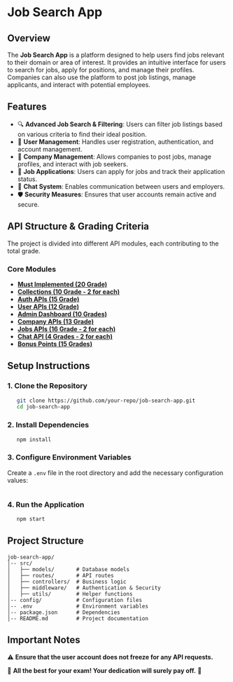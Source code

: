 # **Job Search App**

## **Overview**

The **Job Search App** is a platform designed to help users find jobs relevant to their domain or area of interest. It provides an intuitive interface for users to search for jobs, apply for positions, and manage their profiles. Companies can also use the platform to post job listings, manage applicants, and interact with potential employees.

## **Features**

- 🔍 **Advanced Job Search & Filtering**: Users can filter job listings based on various criteria to find their ideal position.
- 👥 **User Management**: Handles user registration, authentication, and account management.
- 🏢 **Company Management**: Allows companies to post jobs, manage profiles, and interact with job seekers.
- 📄 **Job Applications**: Users can apply for jobs and track their application status.
- 💬 **Chat System**: Enables communication between users and employers.
- 🛡️ **Security Measures**: Ensures that user accounts remain active and secure.

## **API Structure & Grading Criteria**

The project is divided into different API modules, each contributing to the total grade.

### **Core Modules**

- [**Must Implemented (20 Grade)**](https://www.notion.so/Must-Implemented-20-Grade-196d5ffcaea781de9857ec56e9a4ba31?pvs=21)
- [**Collections (10 Grade - 2 for each)**](https://www.notion.so/Collections-10-Grade-2-for-each-196d5ffcaea781cd89adceeb8e5ff104?pvs=21)
- [**Auth APIs (15 Grade)**](https://www.notion.so/Auth-APIs-15-Grade-196d5ffcaea780858765db67ba1921a2?pvs=21)
- [**User APIs (12 Grade)**](https://www.notion.so/User-APIs-12-Grade-196d5ffcaea78118a85ed5fa83b08222?pvs=21)
- [**Admin Dashboard (10 Grades)**](https://www.notion.so/Admin-Dashboard-10-Grades-197d5ffcaea7809594f4de32cac57061?pvs=21)
- [**Company APIs (13 Grade)**](https://www.notion.so/Company-APIs-13-Grade-196d5ffcaea781bf8171f833367d7cf5?pvs=21)
- [**Jobs APIs (16 Grade - 2 for each)**](https://www.notion.so/Jobs-APIs-16-Grade-2-for-each-196d5ffcaea781909f2cdbaf052388ee?pvs=21)
- [**Chat API (4 Grades - 2 for each)**](https://www.notion.so/Chat-API-4-Grades-2-for-each-197d5ffcaea7802895d5cc4998c6d2af?pvs=21)
- [**Bonus Points (15 Grades)**](https://www.notion.so/Bonus-Points-15-Grades-196d5ffcaea78151aef2eeea019d4c7a?pvs=21)

## **Setup Instructions**

### **1. Clone the Repository**

```bash
   git clone https://github.com/your-repo/job-search-app.git
   cd job-search-app
```

### **2. Install Dependencies**

```bash
   npm install
```

### **3. Configure Environment Variables**

Create a `.env` file in the root directory and add the necessary configuration values:

```env
```

### **4. Run the Application**

```bash
   npm start
```

## **Project Structure**

```
job-search-app/
│-- src/
│   ├── models/       # Database models
│   ├── routes/       # API routes
│   ├── controllers/  # Business logic
│   ├── middleware/   # Authentication & Security
│   ├── utils/        # Helper functions
│-- config/           # Configuration files
│-- .env              # Environment variables
│-- package.json      # Dependencies
│-- README.md         # Project documentation
```

## **Important Notes**

⚠️ **Ensure that the user account does not freeze for any API requests.**

📌 **All the best for your exam! Your dedication will surely pay off.** 🚀

